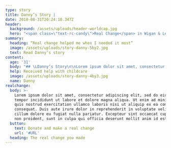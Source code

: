 ```yaml
---
type: story
title: Danny’s Story |
date: 2018-08-31T20:24:10.347Z
header:
  background: /assets/uploads/header-worldcap.jpg
  hero: "<span class=\"text-rc-candy\">Real Change</span> in Wigan & Leigh **\LDanny’s Story**"
summary:
  heading: “Real change helped me when I needed it most”
  image: /assets/uploads/story-danny-5by2.jpg
  text: Read Danny’s story
content:
  age: '31'
  body: "## \LDanny’s Story\n\nLorem ipsum dolor sit amet, consectetur adipiscing elit, sed do eiusmod tempor incididunt ut labore et dolore magna aliqua. Ut enim ad minim veniam, quis nostrud exercitation ullamco laboris nisi ut aliquip ex ea commodo consequat. Duis aute irure dolor in reprehenderit in voluptate velit esse cillum dolore eu fugiat nulla pariatur. Excepteur sint occaecat cupidatat non proident, sunt in culpa qui officia deserunt mollit anim id est laborum.\n\n> “Lorem ipsum dolor sit amet, consectetur adipiscing elit, sed do eiusmod tempor incididunt ut labore et dolore magna aliqua.”"
  help: Received help with childcare
  image: /assets/uploads/story-danny-4by3.jpg
  name: Danny
realchange:
  body: >-
    Lorem ipsum dolor sit amet, consectetur adipiscing elit, sed do eiusmod
    tempor incididunt ut labore et dolore magna aliqua. Ut enim ad minim veniam,
    quis nostrud exercitation ullamco laboris nisi ut aliquip ex ea commodo
    consequat. Duis aute irure dolor in reprehenderit in voluptate velit esse
    cillum dolore eu fugiat nulla pariatur. Excepteur sint occaecat cupidatat
    non proident, sunt in culpa qui officia deserunt mollit anim id est laborum.
  button:
    text: Donate and make a real change
    url: '#URL'
  heading: The real change you made
---
```


